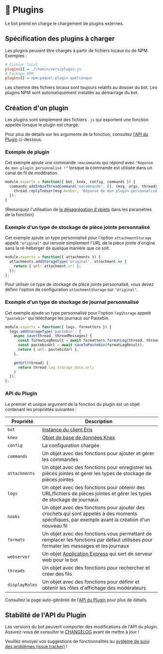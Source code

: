 # 🧩 Plugins
Le bot prend en charge le chargement de plugins externes.

## Spécification des plugins à charger
Les plugins peuvent être chargés à partir de fichiers locaux ou de NPM. Exemples :
```ini
# Fichier local
plugins[] = ./chemin/vers/plugin.js
# Package NPM
plugins[] = npm:paquet-plugin-quelconque
```
Les chemins des fichiers locaux sont toujours relatifs au dossier du bot. Les plugins NPM sont automatiquement installés au démarrage du bot.

## Création d'un plugin
Les plugins sont simplement des fichiers `.js` qui exportent une fonction appelée lorsque le plugin est chargé.

Pour plus de détails sur les arguments de la fonction, consultez [l'API du Plugin](#api-du-plugin) ci-dessous.

### Exemple de plugin
Cet exemple ajoute une commande `!macommande` qui répond avec `"Réponse de mon plugin personnalisé !"` lorsque la commande est utilisée dans un canal de fil de modération.
```js
module.exports = function({ bot, knex, config, commands }) {
  commands.addInboxThreadCommand('macommande', [], (msg, args, thread) => {
    thread.replyToUser(msg.member, 'Réponse de mon plugin personnalisé !');
  });
}
```

(Remarquez l'utilisation de [la désagrégation d'objets](https://developer.mozilla.org/en-US/docs/Web/JavaScript/Reference/Operators/Destructuring_assignment#Unpacking_fields_from_objects_passed_as_function_parameter) dans les paramètres de la fonction)

### Exemple d'un type de stockage de pièce jointe personnalisé
Cet exemple ajoute un type personnalisé pour l'option `attachmentStorage` appelé `"original"` qui renvoie simplement l'URL de la pièce jointe d'origine sans la ré-héberger de quelque manière que ce soit.
```js
module.exports = function({ attachments }) {
  attachments.addStorageType('original', attachment => {
    return { url: attachment.url };
  });
};
```
Pour utiliser ce type de stockage de pièce jointe personnalisé, vous devez définir l'option de configuration `attachmentStorage` sur `"original"`.

### Exemple d'un type de stockage de journal personnalisé
Cet exemple ajoute un type personnalisé pour l'option `logStorage` appelé `"pastebin"` qui télécharge les journaux sur Pastebin.

```js
module.exports = function({ logs, formatters }) {
  logs.addStorageType('pastebin', {
    async save(thread, threadMessages) {
      const formatLogResult = await formatters.formatLog(thread, threadMessages);
      const pastebinUrl = await saveToPastebin(formatLogResult); 
      return { url: pastebinUrl };
    },

    getUrl(thread) {
      return thread.log_storage_data.url;
    }
  });
};
```

### API du Plugin
Le premier et unique argument de la fonction du plugin est un objet contenant les propriétés suivantes :

| Propriété | Description |
| -------- | ----------- |
| `bot` | [Instance du client Eris](https://abal.moe/Eris/docs/Client) |
| `knex` | [Objet de base de données Knex](https://knexjs.org/#Builder) |
| `config` | La configuration chargée |
| `commands` | Un objet avec des fonctions pour ajouter et gérer les commandes |
| `attachments` | Un objet avec des fonctions pour enregistrer les pièces jointes et gérer les types de stockage de pièces jointes |
| `logs` | Un objet avec des fonctions pour obtenir des URL/fichiers de pièces jointes et gérer les types de stockage de journaux |
| `hooks` | Un objet avec des fonctions pour ajouter des *crochets* qui sont appelés à des moments spécifiques, par exemple avant la création d'un nouveau fil |
| `formats` | Un objet avec des fonctions vous permettant de remplacer les fonctions par défaut utilisées pour formater les messages et les journaux |
| `webserver` | Un objet [Application Express](https://expressjs.com/en/api.html#app) qui sert de serveur web pour le bot |
| `threads` | Un objet avec des fonctions pour rechercher et créer des fils |
| `displayRoles` | Un objet avec des fonctions pour définir et obtenir les rôles d'affichage des modérateurs |

Consultez la page auto-générée de l'[API du Plugin](plugin-api.md) pour plus de détails.

## Stabilité de l'API du Plugin
Les versions du bot peuvent comporter des modifications de l'API du plugin. Assurez-vous de consulter le [CHANGELOG](../CHANGELOG.md) avant de mettre à jour !

Veuillez envoyer vos suggestions de fonctionnalités au [système de suivi des problèmes (issue tracker)](https://github.com/ines/modmailbot/issues) !